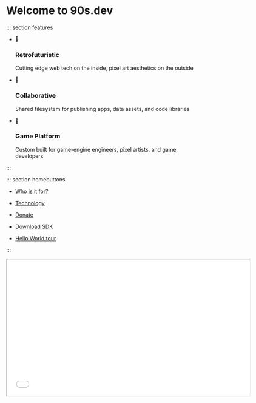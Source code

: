 # Welcome to 90s.dev

::: section features

- 🧪
  ### Retrofuturistic
  Cutting edge web tech on the inside, pixel art aesthetics on the outside

- 🤝
  ### Collaborative
  Shared filesystem for publishing apps, data assets, and code libraries

- 🔨
  ### Game Platform
  Custom built for game-engine engineers, pixel artists, and game developers

:::

::: section homebuttons

* [Who is it for?](about/use-cases.md#who-is-it-for)

* [Technology](about/features.md#features)

* [Donate](about/donate.md#donate)

* [Download SDK](getting-started/download-sdk.md#download-sdk)

* [Hello World tour](getting-started/hello-world.md#hello-world-tour)

:::

<iframe src='/os/#sys/apps/spritemaker.app.js' width="640" height="360"></iframe>
